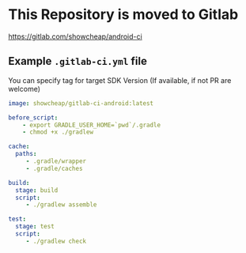 # This Repository is moved to Gitlab

https://gitlab.com/showcheap/android-ci

## Example `.gitlab-ci.yml` file
You can specify tag for target SDK Version (If available, if not PR are welcome)
```yml
image: showcheap/gitlab-ci-android:latest

before_script:
    - export GRADLE_USER_HOME=`pwd`/.gradle
    - chmod +x ./gradlew

cache:
  paths:
     - .gradle/wrapper
     - .gradle/caches

build:
  stage: build
  script:
     - ./gradlew assemble

test:
  stage: test
  script:
     - ./gradlew check

```
